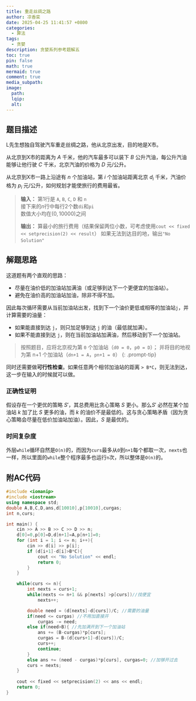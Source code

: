 ```yaml
---
title: 重走丝绸之路
author: 凉香栾
date: 2025-04-25 11:41:57 +0800
categories:
  - 算法
tags:
  - 贪婪
description: 贪婪系列参考题解五
toc: true
pin: false
math: true
mermaid: true
comment: true
media_subpath: 
image:
  path: 
  lqip: 
  alt:
---
```



## 题目描述
L先生想独自驾驶汽车重走丝绸之路，他从北京出发，目的地是X市。

从北京到X市的距离为 $A$ 千米，他的汽车最多可以装下 $B$ 公升汽油，每公升汽油能够让他行驶 $C$ 千米，北京汽油的价格为 $D$ 元/公升。

从北京到X市一路上沿途有 $n$ 个加油站，第 $i$ 个加油站距离北京 $d_{i}$ 千米，汽油价格为 $p_i$ 元/公升，如何规划才能使旅行的费用最省。


> **输入：**
> 第$1$行是 `A`, `B`, `C`, `D` 和 `n`   
> 接下来的$n$行中每行$2$个数`di`和`pi`  
> 数值大小均在$(0,10000)$之间  
> 
> **输出：**
> 算最小的旅行费用（结果保留两位小数，可考虑使用`cout << fixed << setprecision(2) << result`）
> 如果无法到达目的地，输出`"No Solution"`
    
## 解题思路

这道题有两个直观的思路：
- 尽量在油价低的加油站加满油（或足够到达下一个更便宜的加油站）。
- 避免在油价高的加油站加油，除非不得不加。

因此每次循环需要从当前加油站出发，找到下一个油价更低或相等的加油站`j`，并计算需要的油量：
- 如果能直接到达 `j`，则只加足够到达 `j` 的油（最低就加满）。
- 如果不能直接到达 `j`，则在当前加油站加满油，然后移动到下一个加油站。

> 按照题目，应将北京视为第 `0` 个加油站（`d0 = 0`，`p0 = D`）；
> 并将目的地视为第 n+1 个加油站（`dn+1 = A`，`pn+1 = 0`）
{: .prompt-tip}

同时还需要做**可行性检查**。如果任意两个相邻加油站的距离 `> B*C`，则无法到达，这一步在输入的时候就可以做。

### 正确性证明

假设存在一个更优的策略 $S'$，其总费用比贪心策略 $S$ 更小。那么$S'$ 必然在某个加油站 $k$ 加了比 $S$ 更多的油，而 $k$ 的油价不是最低的。这与贪心策略矛盾（因为贪心策略会尽量在低价加油站加油）。因此，$S$ 是最优的。

### 时间复杂度

外层`while`循环自然是`O(n)`的，而因为`curs`最多从`0`到`n+1`每个都取一次，`nexts`也一样，所以里面的`while`整个程序最多也运行`n`次，所以整体是`O(n)`的。


## 附AC代码

```cpp
#include <iomanip>
#include <iostream>
using namespace std;
double A,B,C,D,ans,d[10010],p[10010],curgas;
int n,curs;

int main() {
	cin >> A >> B >> C >> D >> n;
	d[0]=0,p[0]=D,d[n+1]=A,p[n+1]=0;
	for (int i = 1; i <= n; i++){
		cin >> d[i] >> p[i];
		if (d[i+1]-d[i]>B*C){
			cout << "No Solution" << endl;
			return 0;
		}
	}

	while(curs <= n){
		int nexts = curs+1;
		while(nexts <= n+1 && p[nexts] >p[curs])//找便宜
			nexts++;

		double need = (d[nexts]-d[curs])/C; //需要的油量
		if(need <= curgas) //不用加直接开
			curgas -= need;
		else if(need>B){ //先加满开到下一个加油站
			ans += (B-curgas)*p[curs];
			curgas = B-(d[curs+1]-d[curs])/C;
			curs++;
			continue;
		}
		else ans += (need - curgas)*p[curs], curgas=0; //加够开过去
		curs = nexts;
	}
	
	cout << fixed << setprecision(2) << ans << endl;
	return 0;
}
```